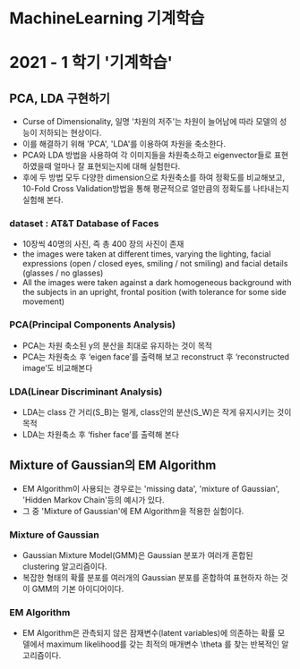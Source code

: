 # MachineLearning 기계학습
# 2021 - 1 학기 '기계학습'

## PCA, LDA 구현하기
- Curse of Dimensionality, 일명 '차원의 저주'는 차원이 늘어남에 따라 모델의 성능이 저하되는 현상이다. 
- 이를 해결하기 위해 'PCA', 'LDA'를 이용하여 차원을 축소한다.
- PCA와 LDA 방법을 사용하여 각 이미지들을 차원축소하고 eigenvector들로 표현하였을때 얼마나 잘 표현되는지에 대해 실험한다.
- 후에 두 방법 모두 다양한 dimension으로 차원축소를 하여 정확도를 비교해보고, 10-Fold Cross Validation방법을 통해 평균적으로 얼만큼의 정확도를 나타내는지 실험해 본다.

### dataset : AT&T Database of Faces
- 10장씩 40명의 사진, 즉 총 400 장의 사진이 존재
-  the images were taken at different times, varying the lighting, facial expressions (open / closed eyes, smiling / not smiling) and facial details (glasses / no glasses)
-  All the images were taken against a dark homogeneous background with the subjects in an upright, frontal position (with tolerance for some side movement)

### PCA(Principal Components Analysis)
- PCA는 차원 축소된 y의 분산을 최대로 유지하는 것이 목적
- PCA는 차원축소 후 ‘eigen face’를 출력해 보고 reconstruct 후 ‘reconstructed image’도 비교해본다
### LDA(Linear Discriminant Analysis)
- LDA는 class 간 거리(S_B)는 멀게, class안의 분산(S_W)은 작게 유지시키는 것이 목적
- LDA는 차원축소 후 ‘fisher face’를 출력해 본다

## Mixture of Gaussian의 EM Algorithm
- EM Algorithm이 사용되는 경우로는 'missing data', 'mixture of Gaussian', 'Hidden Markov Chain'등의 예시가 있다.
- 그 중 'Mixture of Gaussian'에 EM Algorithm을 적용한 실험이다.

### Mixture of Gaussian
- Gaussian Mixture Model(GMM)은 Gaussian 분포가 여러개 혼합된 clustering 알고리즘이다.
- 복잡한 형태의 확률 분포를 여러개의 Gaussian 분포를 혼합하여 표현하자 하는 것이 GMM의 기본 아이디어이다.

### EM Algorithm
- EM Algorithm은 관측되지 않은 잠재변수(latent variables)에 의존하는 확률 모델에서 maximum likelihood를 갖는 최적의 매개변수 \theta 를 찾는 반복적인 알고리즘이다.
